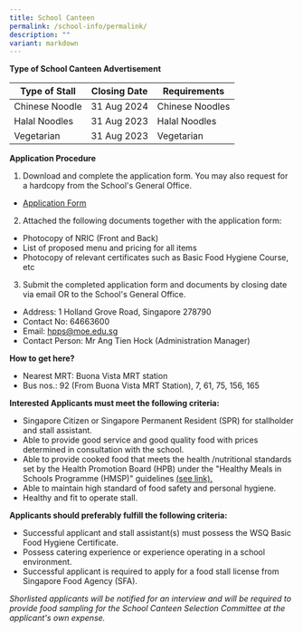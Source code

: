 ```yaml
---
title: School Canteen
permalink: /school-info/permalink/
description: ""
variant: markdown
---
```

**Type of School Canteen Advertisement**

|Type of Stall  | Closing Date | Requirements|
| -------- | -------- | -------- |
|Chinese Noodle     | 31 Aug 2024     | Chinese Noodles    | 
Halal Noodles    |31 Aug 2023| Halal Noodles
Vegetarian    |31 Aug 2023| Vegetarian

**Application Procedure**
1. Download and complete the application form. You may also request for a hardcopy from the School's General Office. 

* [Application Form](/files/application%20form_canteen.pdf)

2. Attached the following documents together with the application form:
*  Photocopy of NRIC (Front and Back)
*  List of proposed menu and pricing for all items
*  Photocopy of relevant certificates such as Basic Food Hygiene Course, etc

3. Submit the completed application form and documents by closing date via email OR to the School's General Office.
* Address: 1 Holland Grove Road, Singapore 278790
* Contact No: 64663600
* Email: hpps@moe.edu.sg
* Contact Person: Mr Ang Tien Hock (Administration Manager)

**How to get here?**
* Nearest MRT: Buona Vista MRT station 
* Bus nos.: 92 (From Buona Vista MRT Station), 7, 61, 75, 156, 165

**Interested Applicants must meet the following criteria:**
* Singapore Citizen or Singapore Permanent Resident (SPR) for stallholder and stall assistant.
* Able to provide good service and good quality food with prices determined in consultation with the school.
* Able to provide cooked food that meets the health /nutritional standards set by the Health Promotion Board (HPB) under the "Healthy Meals in Schools Programme (HMSP)" guidelines [(see link).](https://www.hpb.gov.sg/schools/school-programmes/healthy-meals-in-schools-programme)
* Able to maintain high standard of food safety and personal hygiene.
* Healthy and fit to operate stall.

**Applicants should preferably fulfill the following criteria:**
* Successful applicant and stall assistant(s) must possess the WSQ Basic Food Hygiene Certificate.
* Possess catering experience or experience operating in a school environment.
* Successful applicant is required to apply for a food stall license from Singapore Food Agency (SFA).

*Shorlisted applicants will be notified for an interview and will be required to provide food sampling for the School Canteen Selection Committee at the applicant's own expense.*
